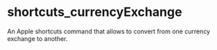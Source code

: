 # shortcuts_currencyExchange
An Apple shortcuts command that allows to convert from one currency exchange to another.
